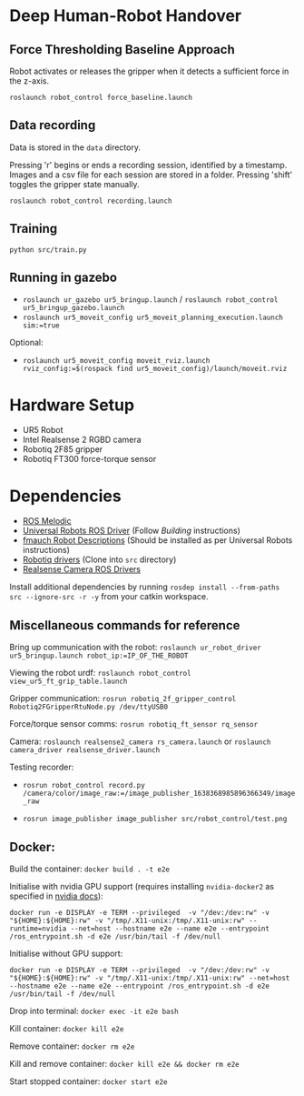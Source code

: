 # Deep Human-Robot Handover
## Force Thresholding Baseline Approach
Robot activates or releases the gripper when it detects a sufficient force in the z-axis.

`roslaunch robot_control force_baseline.launch`

## Data recording
Data is stored in the `data` directory.

Pressing 'r' begins or ends a recording session, identified by a timestamp. Images and a csv file for each session are stored in a folder. Pressing 'shift' toggles the gripper state manually.

`roslaunch robot_control recording.launch`

## Training
`python src/train.py`

## Running in gazebo
- `roslaunch ur_gazebo ur5_bringup.launch` / `roslaunch robot_control ur5_bringup_gazebo.launch`
- `roslaunch ur5_moveit_config ur5_moveit_planning_execution.launch sim:=true`

Optional:
- `roslaunch ur5_moveit_config moveit_rviz.launch rviz_config:=$(rospack find ur5_moveit_config)/launch/moveit.rviz`

# Hardware Setup
- UR5 Robot
- Intel Realsense 2 RGBD camera
- Robotiq 2F85 gripper
- Robotiq FT300 force-torque sensor

# Dependencies
- [ROS Melodic](http://wiki.ros.org/melodic/Installation)
- [Universal Robots ROS Driver](https://github.com/UniversalRobots/Universal_Robots_ROS_Driver) (Follow *Building* instructions)
- [fmauch Robot Descriptions](https://github.com/fmauch/universal_robot) (Should be installed as per Universal Robots instructions)
- [Robotiq drivers](https://github.com/ros-industrial/robotiq) (Clone into `src` directory)
- [Realsense Camera ROS Drivers](https://github.com/IntelRealSense/realsense-ros)

Install additional dependencies by running `rosdep install --from-paths src --ignore-src -r -y` from your catkin workspace.

## Miscellaneous commands for reference
Bring up communication with the robot:
`roslaunch ur_robot_driver ur5_bringup.launch robot_ip:=IP_OF_THE_ROBOT`

Viewing the robot urdf:
`roslaunch robot_control view_ur5_ft_grip_table.launch`

Gripper communication:
`rosrun robotiq_2f_gripper_control Robotiq2FGripperRtuNode.py /dev/ttyUSB0`

Force/torque sensor comms:
`rosrun robotiq_ft_sensor rq_sensor`

Camera:
`roslaunch realsense2_camera rs_camera.launch`
or `roslaunch camera_driver realsense_driver.launch`

Testing recorder:
- `rosrun robot_control record.py /camera/color/image_raw:=/image_publisher_1638368985896366349/image_raw`

- `rosrun image_publisher image_publisher src/robot_control/test.png`

## Docker:

Build the container:
`docker build . -t e2e`

Initialise with nvidia GPU support (requires installing `nvidia-docker2` as specified in [nvidia docs](https://docs.nvidia.com/datacenter/cloud-native/container-toolkit/install-guide.html#setting-up-nvidia-container-toolkit)):

`docker run -e DISPLAY -e TERM
    --privileged 
    -v "/dev:/dev:rw"
    -v "${HOME}:${HOME}:rw"
    -v "/tmp/.X11-unix:/tmp/.X11-unix:rw"
    --runtime=nvidia
    --net=host
    --hostname e2e
    --name e2e
    --entrypoint /ros_entrypoint.sh
    -d e2e /usr/bin/tail -f /dev/null `

Initialise without GPU support:

`docker run -e DISPLAY -e TERM
    --privileged 
    -v "/dev:/dev:rw"
    -v "${HOME}:${HOME}:rw"
    -v "/tmp/.X11-unix:/tmp/.X11-unix:rw"
    --net=host
    --hostname e2e
    --name e2e
    --entrypoint /ros_entrypoint.sh
    -d e2e /usr/bin/tail -f /dev/null `

Drop into terminal:
`docker exec -it e2e bash`

Kill container:
`docker kill e2e`

Remove container:
`docker rm e2e`

Kill and remove container:
`docker kill e2e && docker rm e2e`

Start stopped container:
`docker start e2e`